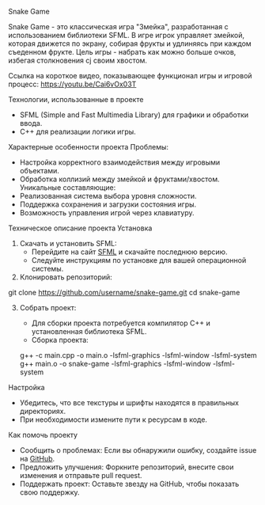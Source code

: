 Snake Game

Snake Game - это классическая игра "Змейка", разработанная с использованием библиотеки SFML. В игре игрок управляет змейкой, которая движется по экрану, собирая фрукты и удлиняясь при каждом съеденном фрукте. Цель игры - набрать как можно больше очков, избегая столкновения сj своим хвостом.

Ссылка на короткое видео, показывающее функционал игры и игровой процесс: https://youtu.be/Cai6vOx03T
  
Технологии, использованные в проекте
- SFML (Simple and Fast Multimedia Library) для графики и обработки ввода.
- C++ для реализации логики игры.
 
Характерные особенности проекта
Проблемы:
  - Настройка корректного взаимодействия между игровыми объектами.
  - Обработка коллизий между змейкой и фруктами/хвостом.
Уникальные составляющие:
  - Реализованная система выбора уровня сложности.
  - Поддержка сохранения и загрузки состояния игры.
  - Возможность управления игрой через клавиатуру.

Техническое описание проекта
Установка
1. Скачать и установить SFML:
   - Перейдите на сайт [SFML](https://www.sfml-dev.org/) и скачайте последнюю версию.
   - Следуйте инструкциям по установке для вашей операционной системы.
2. Клонировать репозиторий:
   
git clone https://github.com/username/snake-game.git
cd snake-game
   
3. Собрать проект:
   - Для сборки проекта потребуется компилятор C++ и установленная библиотека SFML.
   - Сборка проекта:
     
   g++ -c main.cpp -o main.o -lsfml-graphics -lsfml-window -lsfml-system
   g++ main.o -o snake-game -lsfml-graphics -lsfml-window -lsfml-system
      
Настройка
- Убедитесь, что все текстуры и шрифты находятся в правильных директориях.
- При необходимости измените пути к ресурсам в коде.

Как помочь проекту
- Сообщить о проблемах: Если вы обнаружили ошибку, создайте issue на [GitHub](https://github.com/username/snake-game/issues).
- Предложить улучшения: Форкните репозиторий, внесите свои изменения и отправьте pull request.
- Поддержать проект: Оставьте звезду на GitHub, чтобы показать свою поддержку.

